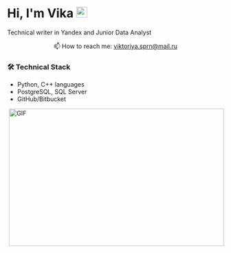 <!--
**versiera/versiera** is a ✨ _special_ ✨ repository because its `README.md` (this file) appears on your GitHub profile.

Here are some ideas to get you started:

- 🔭 I’m currently working on ...
- 🌱 I’m currently learning ...
- 👯 I’m looking to collaborate on ...
- 🤔 I’m looking for help with ...
- 💬 Ask me about ...
- 📫 How to reach me: ...
- 😄 Pronouns: ...
- ⚡ Fun fact: ...
-->
# Hi, I'm Vika <img src="https://media.giphy.com/media/hvRJCLFzcasrR4ia7z/giphy.gif" width="25px">

Technical writer in Yandex and Junior Data Analyst

<p align='center'>
   📫 How to reach me: <a href='mailto:viktoriya.sprn@mail.ru'>viktoriya.sprn@mail.ru</a>
</p>

### 🛠 Technical Stack
*   Python, C++ languages
*   PostgreSQL, SQL Server
*   GitHub/Bitbucket

  <img align="right" alt="GIF" src="https://github.com/abhisheknaiidu/abhisheknaiidu/blob/master/code.gif?raw=true" width="500" height="320" />
  
